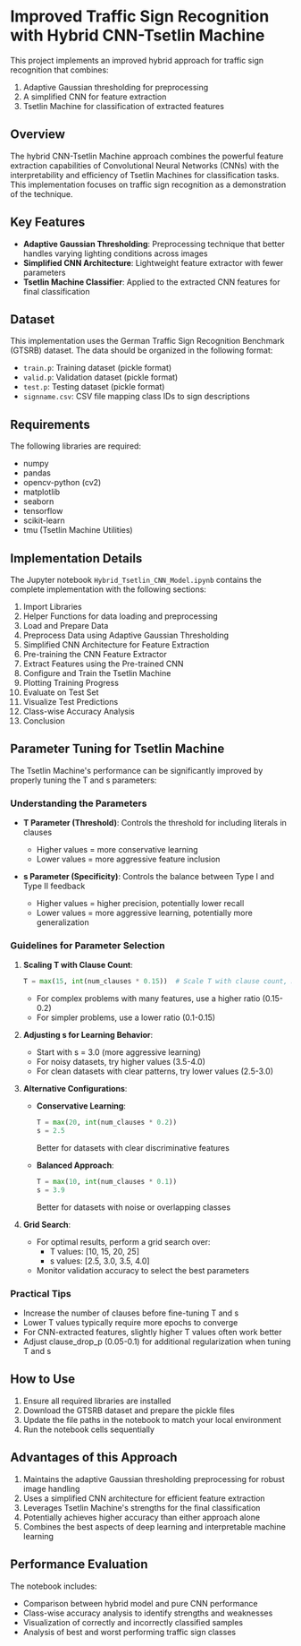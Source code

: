 # Improved Traffic Sign Recognition with Hybrid CNN-Tsetlin Machine

This project implements an improved hybrid approach for traffic sign recognition that combines:

1. Adaptive Gaussian thresholding for preprocessing
2. A simplified CNN for feature extraction 
3. Tsetlin Machine for classification of extracted features

## Overview

The hybrid CNN-Tsetlin Machine approach combines the powerful feature extraction capabilities of Convolutional Neural Networks (CNNs) with the interpretability and efficiency of Tsetlin Machines for classification tasks. This implementation focuses on traffic sign recognition as a demonstration of the technique.

## Key Features

- **Adaptive Gaussian Thresholding**: Preprocessing technique that better handles varying lighting conditions across images
- **Simplified CNN Architecture**: Lightweight feature extractor with fewer parameters
- **Tsetlin Machine Classifier**: Applied to the extracted CNN features for final classification

## Dataset

This implementation uses the German Traffic Sign Recognition Benchmark (GTSRB) dataset. The data should be organized in the following format:

- `train.p`: Training dataset (pickle format)
- `valid.p`: Validation dataset (pickle format)
- `test.p`: Testing dataset (pickle format)
- `signname.csv`: CSV file mapping class IDs to sign descriptions

## Requirements

The following libraries are required:
- numpy
- pandas
- opencv-python (cv2)
- matplotlib
- seaborn
- tensorflow
- scikit-learn
- tmu (Tsetlin Machine Utilities)

## Implementation Details

The Jupyter notebook `Hybrid_Tsetlin_CNN_Model.ipynb` contains the complete implementation with the following sections:

1. Import Libraries
2. Helper Functions for data loading and preprocessing
3. Load and Prepare Data
4. Preprocess Data using Adaptive Gaussian Thresholding
5. Simplified CNN Architecture for Feature Extraction
6. Pre-training the CNN Feature Extractor
7. Extract Features using the Pre-trained CNN
8. Configure and Train the Tsetlin Machine
9. Plotting Training Progress
10. Evaluate on Test Set
11. Visualize Test Predictions
12. Class-wise Accuracy Analysis
13. Conclusion

## Parameter Tuning for Tsetlin Machine

The Tsetlin Machine's performance can be significantly improved by properly tuning the T and s parameters:

### Understanding the Parameters

- **T Parameter (Threshold)**: Controls the threshold for including literals in clauses
  - Higher values = more conservative learning
  - Lower values = more aggressive feature inclusion
  
- **s Parameter (Specificity)**: Controls the balance between Type I and Type II feedback
  - Higher values = higher precision, potentially lower recall
  - Lower values = more aggressive learning, potentially more generalization

### Guidelines for Parameter Selection

1. **Scaling T with Clause Count**:
   ```python
   T = max(15, int(num_clauses * 0.15))  # Scale T with clause count, minimum of 15
   ```
   - For complex problems with many features, use a higher ratio (0.15-0.2)
   - For simpler problems, use a lower ratio (0.1-0.15)

2. **Adjusting s for Learning Behavior**:
   - Start with s = 3.0 (more aggressive learning)
   - For noisy datasets, try higher values (3.5-4.0)
   - For clean datasets with clear patterns, try lower values (2.5-3.0)

3. **Alternative Configurations**:
   - **Conservative Learning**:
     ```python
     T = max(20, int(num_clauses * 0.2))
     s = 2.5
     ```
     Better for datasets with clear discriminative features

   - **Balanced Approach**:
     ```python
     T = max(10, int(num_clauses * 0.1))
     s = 3.9
     ```
     Better for datasets with noise or overlapping classes

4. **Grid Search**:
   - For optimal results, perform a grid search over:
     - T values: [10, 15, 20, 25]
     - s values: [2.5, 3.0, 3.5, 4.0]
   - Monitor validation accuracy to select the best parameters

### Practical Tips

- Increase the number of clauses before fine-tuning T and s
- Lower T values typically require more epochs to converge
- For CNN-extracted features, slightly higher T values often work better
- Adjust clause_drop_p (0.05-0.1) for additional regularization when tuning T and s

## How to Use

1. Ensure all required libraries are installed
2. Download the GTSRB dataset and prepare the pickle files
3. Update the file paths in the notebook to match your local environment
4. Run the notebook cells sequentially

## Advantages of this Approach

1. Maintains the adaptive Gaussian thresholding preprocessing for robust image handling
2. Uses a simplified CNN architecture for efficient feature extraction
3. Leverages Tsetlin Machine's strengths for the final classification
4. Potentially achieves higher accuracy than either approach alone
5. Combines the best aspects of deep learning and interpretable machine learning

## Performance Evaluation

The notebook includes:
- Comparison between hybrid model and pure CNN performance
- Class-wise accuracy analysis to identify strengths and weaknesses
- Visualization of correctly and incorrectly classified samples
- Analysis of best and worst performing traffic sign classes
